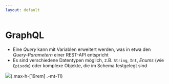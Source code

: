 ```yaml
---
layout: default
---
```


<Footer
    text="🌍 Grundlagen betrieblicher Webanwendungen"
/>

# GraphQL <SubHeading text="Variablen"/>

<div class="grid grid-cols-12 gap-6">
<div class="col-span-12">

- Eine _Query_ kann mit Variablen erweitert werden, was in etwa den _Query-Parametern_ einer REST-API entspricht
- Es sind verschiedene Datentypen möglich, z.B. `String`, `Int`, _Enums_ (wie `Episode`) oder komplexe Objekte, die im Schema festgelegt sind

</div>
<div class="col-span-12">

![](/images/graphql-variables.png){.max-h-[19rem] .-mt-11}

</div>
</div>

<PageNumber/>
